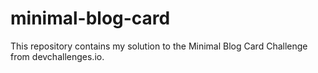# minimal-blog-card
This repository contains my solution to the Minimal Blog Card Challenge from devchallenges.io.
